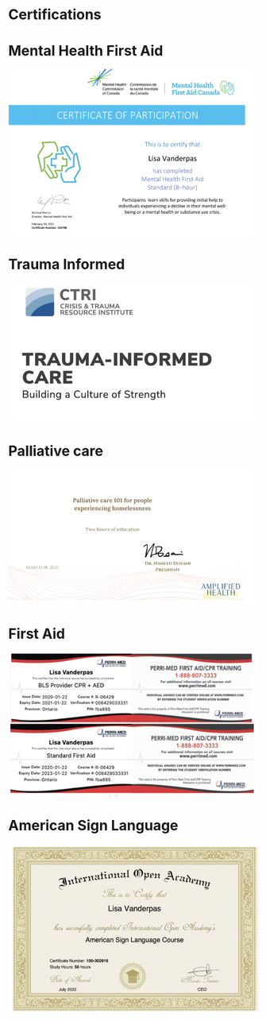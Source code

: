 # Certifications

# Mental Health First Aid

<img src="Mental Health First Aid.png" />

# Trauma Informed

<img src="CTRI.png" />

# Palliative care

<img src="Palliative Care.png" />

# First Aid

<img src="First AID.png" />

# American Sign Language

<img src="ASL.png" />